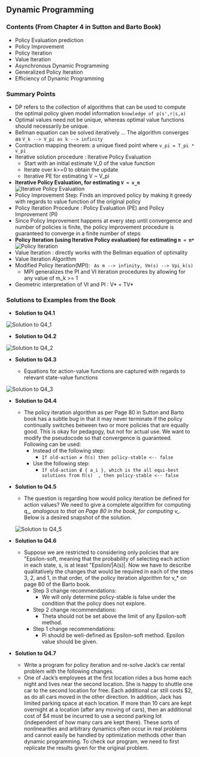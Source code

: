 

## Dynamic Programming

### **Contents (From Chapter 4 in Sutton and Barto Book)**

- Policy Evaluation prediction
- Policy Improvement
- Policy Iteration
- Value Iteration
- Asynchronous Dynamic Programming
- Generalized Policy Iteration
- Efficiency of Dynamic Programming

### Summary Points

- DP refers to the collection of algorithms that can be used to compute the optimal policy given model information ```knowledge of p(s',r|s,a)``` 
- Optimal values need not be unique, whereas optimal value functions should necessarily be unique.
- Bellman equation can be solved iteratively ... The algorithm converges as ``` V_k --> V_pi as k --> infinity ```
- Contraction mapping theorem: a unique fixed point where ``` v_pi = T_pi * v_pi ```
- Iterative solution procedure : Iterative Policy Evaluation
  - Start with an initial estimate V_0 of the value function
  - Iterate over k>=0 to obtain the update
  - Iterative PE for estimating V ~ V_pi
- **Iterative Policy Evaluation, for estimating ```V ≈ v_π```**
![Iterative Policy Evaluation](https://github.com/kkm24132/ReinforcementLearning/blob/main/05_DynamicProgramming/IterativePolicyEvaluation.png)
- Policy Improvement Step: Finds an improved policy by making it greedy with regards to value function of the original policy
- Policy Iteration Procedure : Policy Evaluation (PE) and Policy Improvement (PI)
- Since Policy Improvement happens at every step until convergence and number of policies is finite, the policy improvement procedure is guaranteed to converge in a finite number of steps
- **Policy Iteration (using Iterative Policy evaluation) for estimating ```π ≈ π*```**
![Policy Iteration](https://github.com/kkm24132/ReinforcementLearning/blob/main/05_DynamicProgramming/PolicyIteration.png)
- Value Iteration : directly works with the Bellman equation of optimality
- Value Iteration Algorithm
- Modified Policy Iteration(MPI): ``` As m --> infinity, Vm(s) --> Vpi_k(s)```
  - MPI generalizes the PI and VI iteration procedures by allowing for any value of m_k >= 1
- Geometric interpretation of VI and PI : V* = TV* 

### Solutions to Examples from the Book

- **Solution to Q4.1**

![Solution to Q4_1](https://github.com/kkm24132/ReinforcementLearning/blob/main/05_DynamicProgramming/Q4_1.png)

- **Solution to Q4.2**

![Solution to Q4_2](https://github.com/kkm24132/ReinforcementLearning/blob/main/05_DynamicProgramming/Q4_2.png)

- **Solution to Q4.3**

  - Equations for action-value functions are captured with regards to relevant state-value functions

![Solution to Q4_3](https://github.com/kkm24132/ReinforcementLearning/blob/main/05_DynamicProgramming/Q4_3.png)

- **Solution to Q4.4**

  - The policy iteration algorithm as per Page 80 in Sutton and Barto book has a subtle bug in that it may never terminate if the policy continually switches between two or more policies that are equally good. This is okay for pedagogy, but not for actual use. We want to modify the pseudocode so that convergence is guaranteed. Following can be used:
    - Instead of the following step: 
      - ``` If old-action ≠ Π(s) then policy-stable <-- false ```
    - Use the following step:
      - ``` If old-action ∉ { a_i }, which is the all equi-best solutions from Π(s)  , then policy-stable <-- false ``` 

- **Solution to Q4.5**

  - The question is regarding how would policy iteration be defined for action values? We need to give a complete algorithm for computing q_*, analogous to that on Page 80 in the book, for computing v_*. Below is a desired snapshot of the solution.

  ![Solution to Q4_5](https://github.com/kkm24132/ReinforcementLearning/blob/main/05_DynamicProgramming/Q4_5.png)


- **Solution to Q4.6**

  - Suppose we are restricted to considering only policies that are "Epsilon-soft, meaning that the probability of selecting each action in each state, s, is at least "Epsilon/|A(s)|. Now we have to describe qualitatively the changes that would be required in each of the steps 3, 2, and 1, in that order, of the policy iteration algorithm for v_* on page 80 of the Barto book.
    - Step 3 change recommendations:
      - We will only determine policy-stable is false under the condition that the policy does not explore.
    - Step 2 change recommendations:
      - Theta should not be set above the limit of any Epsilon-soft method.
    - Step 1 change recommendations: 
      - Pi should be well-defined as Epsilon-soft method. Epsilon value should be given.
 
- **Solution to Q4.7**

  - Write a program for policy iteration and re-solve Jack’s car rental problem with the following changes. 
  - One of Jack’s employees at the first location rides a bus home each night and lives near the second location. She is happy to shuttle one car to the second location for free. Each additional car still costs $2, as do all cars moved in the other direction. In addition, Jack has limited parking space at each location. If more than 10 cars are kept overnight at a location (after any moving of cars), then an additional cost of $4 must be incurred to use a second parking lot (independent of how many cars are kept there). These sorts of nonlinearities and arbitrary dynamics often occur in real problems and cannot easily be handled by optimization methods other than dynamic programming. To check our program, we need to first replicate the results given for the original problem.

